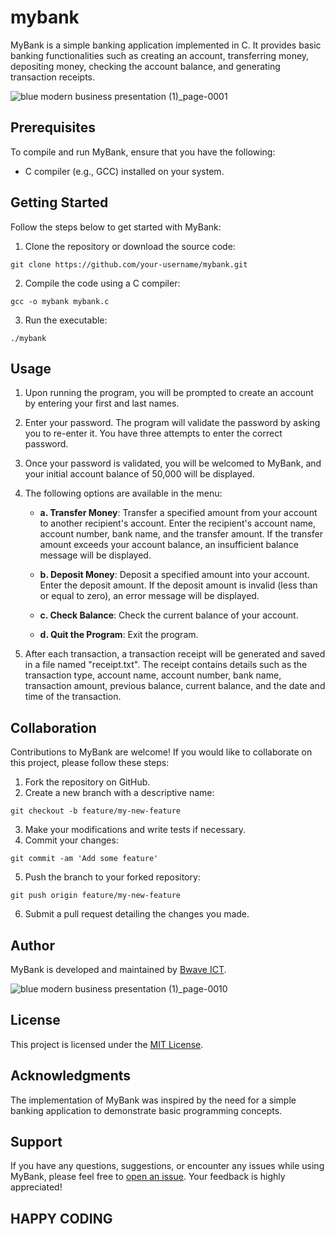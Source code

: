 # mybank

MyBank is a simple banking application implemented in C. It provides basic banking functionalities such as creating an account, transferring money, depositing money, checking the account balance, and generating transaction receipts.

![blue modern business presentation (1)_page-0001](https://github.com/BrightDaniel/mybank/assets/107191784/55c3c0ce-15a6-457d-9cf7-b7f2dca0eadd)



## Prerequisites

To compile and run MyBank, ensure that you have the following:

- C compiler (e.g., GCC) installed on your system.

## Getting Started

Follow the steps below to get started with MyBank:

1. Clone the repository or download the source code:

```
git clone https://github.com/your-username/mybank.git
```

2. Compile the code using a C compiler:

```
gcc -o mybank mybank.c
```

3. Run the executable:

```
./mybank
```

## Usage

1. Upon running the program, you will be prompted to create an account by entering your first and last names.

2. Enter your password. The program will validate the password by asking you to re-enter it. You have three attempts to enter the correct password.

3. Once your password is validated, you will be welcomed to MyBank, and your initial account balance of 50,000 will be displayed.

4. The following options are available in the menu:

   - **a. Transfer Money**: Transfer a specified amount from your account to another recipient's account. Enter the recipient's account name, account number, bank name, and the transfer amount. If the transfer amount exceeds your account balance, an insufficient balance message will be displayed.

   - **b. Deposit Money**: Deposit a specified amount into your account. Enter the deposit amount. If the deposit amount is invalid (less than or equal to zero), an error message will be displayed.

   - **c. Check Balance**: Check the current balance of your account.

   - **d. Quit the Program**: Exit the program.

5. After each transaction, a transaction receipt will be generated and saved in a file named "receipt.txt". The receipt contains details such as the transaction type, account name, account number, bank name, transaction amount, previous balance, current balance, and the date and time of the transaction.

## Collaboration

Contributions to MyBank are welcome! If you would like to collaborate on this project, please follow these steps:

1. Fork the repository on GitHub.
2. Create a new branch with a descriptive name:
```
git checkout -b feature/my-new-feature
```
3. Make your modifications and write tests if necessary.
4. Commit your changes:
```
git commit -am 'Add some feature'
```
5. Push the branch to your forked repository:
```
git push origin feature/my-new-feature
```
6. Submit a pull request detailing the changes you made.

## Author

MyBank is developed and maintained by [Bwave ICT](https://github.com/brightdaniel).

![blue modern business presentation (1)_page-0010](https://github.com/favourite-coder3/mybank_update/assets/107308358/7196898e-07b1-4a39-8d73-7611ad627620)


## License

This project is licensed under the [MIT License](LICENSE).

## Acknowledgments

The implementation of MyBank was inspired by the need for a simple banking application to demonstrate basic programming concepts.

## Support

If you have any questions, suggestions, or encounter any issues while using MyBank, please feel free to [open an issue](https://github.com/your-username/mybank/issues). Your feedback is highly appreciated!

## HAPPY CODING

